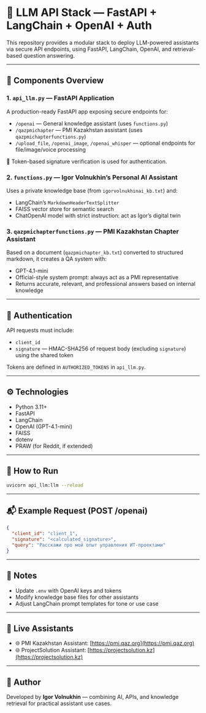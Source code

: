# 🧠 LLM API Stack — FastAPI + LangChain + OpenAI + Auth

This repository provides a modular stack to deploy LLM-powered assistants via secure API endpoints, using FastAPI, LangChain, OpenAI, and retrieval-based question answering.

---

## 📁 Components Overview

### 1. `api_llm.py` — FastAPI Application

A production-ready FastAPI app exposing secure endpoints for:

* `/openai` — General knowledge assistant (uses `functions.py`)
* `/qazpmichapter` — PMI Kazakhstan assistant (uses `qazpmichapterfunctions.py`)
* `/upload_file`, `/openai_image`, `/openai_whisper` — optional endpoints for file/image/voice processing

🔐 Token-based signature verification is used for authentication.

### 2. `functions.py` — Igor Volnukhin’s Personal AI Assistant

Uses a private knowledge base (from `igorvolnukhinai_kb.txt`) and:

* LangChain’s `MarkdownHeaderTextSplitter`
* FAISS vector store for semantic search
* ChatOpenAI model with strict instruction: act as Igor’s digital twin

### 3. `qazpmichapterfunctions.py` — PMI Kazakhstan Chapter Assistant

Based on a document (`qazpmichapter_kb.txt`) converted to structured markdown, it creates a QA system with:

* GPT-4.1-mini
* Official-style system prompt: always act as a PMI representative
* Returns accurate, relevant, and professional answers based on internal knowledge

---

## 🔐 Authentication

API requests must include:

* `client_id`
* `signature` — HMAC-SHA256 of request body (excluding `signature`) using the shared token

Tokens are defined in `AUTHORIZED_TOKENS` in `api_llm.py`.

---

## ⚙️ Technologies

* Python 3.11+
* FastAPI
* LangChain
* OpenAI (GPT-4.1-mini)
* FAISS
* dotenv
* PRAW (for Reddit, if extended)

---

## 🧪 How to Run

```bash
uvicorn api_llm:llm --reload
```

---

## 📬 Example Request (POST /openai)

```json
{
  "client_id": "client_1",
  "signature": "<calculated_signature>",
  "query": "Расскажи про мой опыт управления ИТ-проектами"
}
```

---

## 📌 Notes

* Update `.env` with OpenAI keys and tokens
* Modify knowledge base files for other assistants
* Adjust LangChain prompt templates for tone or use case

---

## 🔗 Live Assistants

* 🌐 PMI Kazakhstan Assistant: [https://pmi.qaz.org](https://pmi.qaz.org)
* 🌐 ProjectSolution Assistant: [https://projectsolution.kz](https://projectsolution.kz)

---

## 👤 Author

Developed by **Igor Volnukhin** — combining AI, APIs, and knowledge retrieval for practical assistant use cases.
